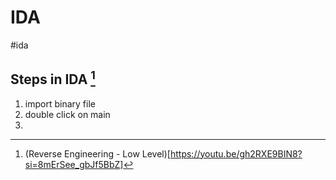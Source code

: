# IDA
#ida

## Steps in IDA [^1]
1. import binary file
2. double click on main
3. 


[^1]: (Reverse Engineering - Low Level)[https://youtu.be/gh2RXE9BIN8?si=8mErSee_gbJf5BbZ]